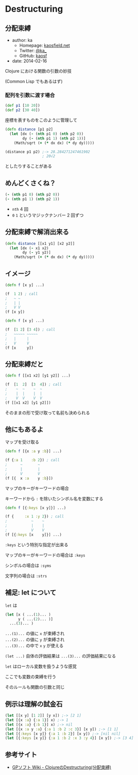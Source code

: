 # Destructuring
## 分配束縛

* author: ka
  * Homepage: [kaosfield.net](http://kaosfield.net)
  * Twitter: [@ka_](https://twitter.com/ka_)
  * GitHub: [kaosf](https://github.com/kaosf)
* date: 2014-02-16


Clojure における関数の引数の妙技

(Common Lisp でもあるはず)


### 配列を引数に渡す場合

```clj
(def p1 [10 20])
(def p2 [30 40])
```

座標を表すものをこのように管理して

```clj
(defn distance [p1 p2]
  (let [dx (- (nth p1 0) (nth p2 0))
        dy (- (nth p1 1) (nth p2 1))]
    (Math/sqrt (+ (* dx dx) (* dy dy)))))

(distance p1 p2) ;-> 28.284271247461902
                 ; 20√2
```

としたりすることがある


## めんどくさくね？

```clj
(- (nth p1 0) (nth p2 0))
(- (nth p1 1) (nth p2 1))
```

* `nth` 4 回
* `0` `1` というマジックナンバー 2 回ずつ


## 分配束縛で解消出来る

```clj
(defn distance [[x1 y1] [x2 y2]]
  (let [dx (- x1 x2)
        dy (- y1 y2)]
    (Math/sqrt (+ (* dx dx) (* dy dy)))))
```


## イメージ

```clj
(defn f [x y] ...)

(f  1 2) ; call
;   ~ ~
;   | |
;   V V
(f [x y])
```


```clj
(defn f [x y] ...)

(f  [1 2] [3 4]) ; call
;   ~~~~~ ~~~~~
;   |     |
;   V     V
(f [x     y])
```


## 分配束縛だと

```clj
(defn f [[x1 x2] [y1 y2]] ...)

(f  [1  2]  [3  4]) ; call
;    ~  ~    ~  ~
;    |  |    |  |
;    V  V    V  V
(f [[x1 x2] [y1 y2]])
```

そのままの形で受け取って名前も決められる


## 他にもあるよ

マップを受け取る

```clj
(defn f [{x :a y :b}] ...)

(f {:a 1    :b 2}) ; call
;      ~       ~
;      |       |
;      V       V
(f [{  x :a    y :b}])
```


マップのキーがキーワードの場合

キーワードから `:` を除いたシンボル名を変数にする

```clj
(defn f [{:keys [x y]}] ...)

(f {     :x 1 :y 2}) ; call
;           ~    ~
;           |    |
;           V    V
(f [{:keys [x    y]}] ...)
```

`:keys` という特別な指定が出来る


マップのキーがキーワードの場合は `:keys`

シンボルの場合は `:syms`

文字列の場合は `:strs`


## 補足: let について

`let` は

```clj
(let [x ( ...(1)... )
      y ( ...(2)... )]
  ...(3)... )
```

`...(1)...` の値に `x` が束縛され  
`...(2)...` の値に `y` が束縛され  
`...(3)...` の中で `x` `y` が使える

`(let ...)` 自体の評価結果は `...(3)...` の評価結果になる


`let` はローカル変数を扱うような感覚

ここでも変数の束縛を行う

そのルールも関数の引数と同じ


## 例示は理解の試金石

```clj
(let [[x y] [1 2]] [y x]) ;-> [2 1]
(let [{x :a} {:a 1}] x) ;-> 1
(let [{x :a} {:b 1}] x) ;-> nil
(let [{x :a y :a} {:a 1 :b 2 :c 3}] [x y]) ;-> [1 1]
(let [{:keys [x y]} {:a 1 :b 2}] [x y]) ;-> [nil nil]
(let [{:keys [x y]} {:a 1 :b 2 :x 3 :y 4}] [x y]) ;-> [3 4]
```


## 参考サイト

* [GPソフト Wiki - ClojureのDestructuring(分配束縛)](http://gpsoft.dip.jp/hiki/?Clojure%A4%CEDestructuring%28%CA%AC%C7%DB%C2%AB%C7%FB%29)
